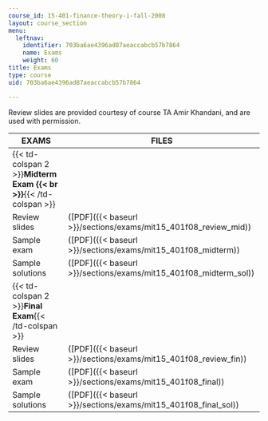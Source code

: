 ```yaml
---
course_id: 15-401-finance-theory-i-fall-2008
layout: course_section
menu:
  leftnav:
    identifier: 703ba6ae4396ad87aeaccabcb57b7864
    name: Exams
    weight: 60
title: Exams
type: course
uid: 703ba6ae4396ad87aeaccabcb57b7864

---
```


Review slides are provided courtesy of course TA Amir Khandani, and are used with permission.

| EXAMS | FILES |
| --- | --- |
| {{< td-colspan 2 >}}**Midterm Exam  {{< br >}}**{{< /td-colspan >}} ||
| Review slides | ([PDF]({{< baseurl >}}/sections/exams/mit15_401f08_review_mid)) |
| Sample exam | ([PDF]({{< baseurl >}}/sections/exams/mit15_401f08_midterm)) |
| Sample solutions | ([PDF]({{< baseurl >}}/sections/exams/mit15_401f08_midterm_sol)) |
| {{< td-colspan 2 >}}**Final Exam**{{< /td-colspan >}} ||
| Review slides | ([PDF]({{< baseurl >}}/sections/exams/mit15_401f08_review_fin)) |
| Sample exam | ([PDF]({{< baseurl >}}/sections/exams/mit15_401f08_final)) |
| Sample solutions | ([PDF]({{< baseurl >}}/sections/exams/mit15_401f08_final_sol))